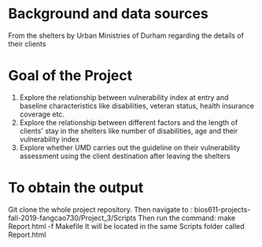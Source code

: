 # Background and data sources
From the shelters by Urban Ministries of Durham regarding the details of their clients 

# Goal of the Project 
1. Explore the relationship between vulnerability index at entry and baseline characteristics like disabilities, veteran status, health insurance coverage etc. 
2. Explore the relationship between different factors and the length of clients' stay in the shelters like number of disabilities, age and their vulnerability index
3. Explore whether UMD carries out the guideline on their vulnerability assessment using the client destination after leaving the shelters 


# To obtain the output
Git clone the whole project repository. 
Then navigate to :
bios611-projects-fall-2019-fangcao730/Project_3/Scripts 
Then run the command: make Report.html -f Makefile 
It will be located in the same Scripts folder called Report.html 

